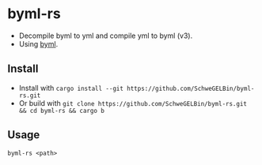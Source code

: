# byml-rs
- Decompile byml to yml and compile yml to byml (v3).
- Using [byml](https://crates.io/crates/byml).

## Install
- Install with ```cargo install --git https://github.com/SchweGELBin/byml-rs.git```
- Or build with ```git clone https://github.com/SchweGELBin/byml-rs.git && cd byml-rs && cargo b```

## Usage
```byml-rs <path>```
